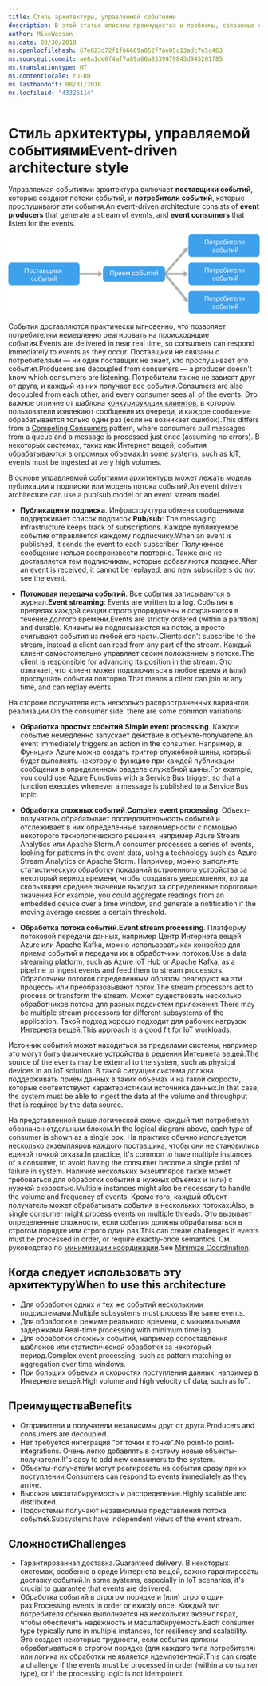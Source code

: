 ```yaml
---
title: Стиль архитектуры, управляемой событиями
description: В этой статье описаны преимущества и проблемы, связанные с управляемой событиями архитектурой и архитектурой Интернета вещей в Azure, а также рекомендации по работе с ними
author: MikeWasson
ms.date: 08/30/2018
ms.openlocfilehash: 67e823d72f1f66669a052f7ae05c13adc7e5c463
ms.sourcegitcommit: ae8a1de6f4af7a89a66a8339879843d945201f85
ms.translationtype: HT
ms.contentlocale: ru-RU
ms.lasthandoff: 08/31/2018
ms.locfileid: "43326114"
---
```

# <a name="event-driven-architecture-style"></a><span data-ttu-id="064d9-103">Стиль архитектуры, управляемой событиями</span><span class="sxs-lookup"><span data-stu-id="064d9-103">Event-driven architecture style</span></span>

<span data-ttu-id="064d9-104">Управляемая событиями архитектура включает **поставщики событий**, которые создают потоки событий, и **потребители событий**, которые прослушивают эти события.</span><span class="sxs-lookup"><span data-stu-id="064d9-104">An event-driven architecture consists of **event producers** that generate a stream of events, and **event consumers** that listen for the events.</span></span> 

![](./images/event-driven.svg)

<span data-ttu-id="064d9-105">События доставляются практически мгновенно, что позволяет потребителям немедленно реагировать на происходящие события.</span><span class="sxs-lookup"><span data-stu-id="064d9-105">Events are delivered in near real time, so consumers can respond immediately to events as they occur.</span></span> <span data-ttu-id="064d9-106">Поставщики не связаны с потребителями — ни один поставщик не знает, кто прослушивает его события.</span><span class="sxs-lookup"><span data-stu-id="064d9-106">Producers are decoupled from consumers &mdash; a producer doesn't know which consumers are listening.</span></span> <span data-ttu-id="064d9-107">Потребители также не зависят друг от друга, и каждый из них получает все события.</span><span class="sxs-lookup"><span data-stu-id="064d9-107">Consumers are also decoupled from each other, and every consumer sees all of the events.</span></span> <span data-ttu-id="064d9-108">Это важное отличие от шаблона [конкурирующих клиентов][competing-consumers], в котором пользователи извлекают сообщения из очереди, и каждое сообщение обрабатывается только один раз (если не возникает ошибок).</span><span class="sxs-lookup"><span data-stu-id="064d9-108">This differs from a [Competing Consumers][competing-consumers] pattern, where consumers pull messages from a queue and a message is processed just once (assuming no errors).</span></span> <span data-ttu-id="064d9-109">В некоторых системах, таких как Интернет вещей, события обрабатываются в огромных объемах.</span><span class="sxs-lookup"><span data-stu-id="064d9-109">In some systems, such as IoT, events must be ingested at very high volumes.</span></span>

<span data-ttu-id="064d9-110">В основе управляемой событиями архитектуры может лежать модель публикации и подписки или модель потока событий.</span><span class="sxs-lookup"><span data-stu-id="064d9-110">An event driven architecture can use a pub/sub model or an event stream model.</span></span> 

- <span data-ttu-id="064d9-111">**Публикация и подписка**. Инфраструктура обмена сообщениями поддерживает список подписок.</span><span class="sxs-lookup"><span data-stu-id="064d9-111">**Pub/sub**: The messaging infrastructure keeps track of subscriptions.</span></span> <span data-ttu-id="064d9-112">Каждое публикуемое событие отправляется каждому подписчику.</span><span class="sxs-lookup"><span data-stu-id="064d9-112">When an event is published, it sends the event to each subscriber.</span></span> <span data-ttu-id="064d9-113">Полученное сообщение нельзя воспроизвести повторно. Также оно не доставляется тем подписчикам, которые добавляются позднее.</span><span class="sxs-lookup"><span data-stu-id="064d9-113">After an event is received, it cannot be replayed, and new subscribers do not see the event.</span></span> 

- <span data-ttu-id="064d9-114">**Потоковая передача событий**. Все события записываются в журнал.</span><span class="sxs-lookup"><span data-stu-id="064d9-114">**Event streaming**: Events are written to a log.</span></span> <span data-ttu-id="064d9-115">События в пределах каждой секции строго упорядочены и сохраняются в течение долгого времени.</span><span class="sxs-lookup"><span data-stu-id="064d9-115">Events are strictly ordered (within a partition) and durable.</span></span> <span data-ttu-id="064d9-116">Клиенты не подписываются на поток, а просто считывают события из любой его части.</span><span class="sxs-lookup"><span data-stu-id="064d9-116">Clients don't subscribe to the stream, instead a client can read from any part of the stream.</span></span> <span data-ttu-id="064d9-117">Каждый клиент самостоятельно управляет своим положением в потоке.</span><span class="sxs-lookup"><span data-stu-id="064d9-117">The client is responsible for advancing its position in the stream.</span></span> <span data-ttu-id="064d9-118">Это означает, что клиент может подключиться в любое время и (или) прослушать события повторно.</span><span class="sxs-lookup"><span data-stu-id="064d9-118">That means a client can join at any time, and can replay events.</span></span>

<span data-ttu-id="064d9-119">На стороне получателя есть несколько распространенных вариантов реализации.</span><span class="sxs-lookup"><span data-stu-id="064d9-119">On the consumer side, there are some common variations:</span></span>

- <span data-ttu-id="064d9-120">**Обработка простых событий**.</span><span class="sxs-lookup"><span data-stu-id="064d9-120">**Simple event processing**.</span></span> <span data-ttu-id="064d9-121">Каждое событие немедленно запускает действие в объекте-получателе.</span><span class="sxs-lookup"><span data-stu-id="064d9-121">An event immediately triggers an action in the consumer.</span></span> <span data-ttu-id="064d9-122">Например, в Функциях Azure можно создать триггер служебной шины, который будет выполнять некоторую функцию при каждой публикации сообщения в определенном разделе служебной шины.</span><span class="sxs-lookup"><span data-stu-id="064d9-122">For example, you could use Azure Functions with a Service Bus trigger, so that a function executes whenever a message is published to a Service Bus topic.</span></span>

- <span data-ttu-id="064d9-123">**Обработка сложных событий**.</span><span class="sxs-lookup"><span data-stu-id="064d9-123">**Complex event processing**.</span></span> <span data-ttu-id="064d9-124">Объект-получатель обрабатывает последовательность событий и отслеживает в них определенные закономерности с помощью некоторого технологического решения, например Azure Stream Analytics или Apache Storm.</span><span class="sxs-lookup"><span data-stu-id="064d9-124">A consumer processes a series of events, looking for patterns in the event data, using a technology such as Azure Stream Analytics or Apache Storm.</span></span> <span data-ttu-id="064d9-125">Например, можно выполнять статистическую обработку показаний встроенного устройства за некоторый период времени, чтобы создавать уведомления, когда скользящее среднее значение выходит за определенные пороговые значения.</span><span class="sxs-lookup"><span data-stu-id="064d9-125">For example, you could aggregate readings from an embedded device over a time window, and generate a notification if the moving average crosses a certain threshold.</span></span> 

- <span data-ttu-id="064d9-126">**Обработка потока событий**.</span><span class="sxs-lookup"><span data-stu-id="064d9-126">**Event stream processing**.</span></span> <span data-ttu-id="064d9-127">Платформу потоковой передачи данных, например Центр Интернета вещей Azure или Apache Kafka, можно использовать как конвейер для приема событий и передачи их в обработчики потоков.</span><span class="sxs-lookup"><span data-stu-id="064d9-127">Use a data streaming platform, such as Azure IoT Hub or Apache Kafka, as a pipeline to ingest events and feed them to stream processors.</span></span> <span data-ttu-id="064d9-128">Обработчики потоков определенным образом реагируют на эти процессы или преобразовывают поток.</span><span class="sxs-lookup"><span data-stu-id="064d9-128">The stream processors act to process or transform the stream.</span></span> <span data-ttu-id="064d9-129">Может существовать несколько обработчиков потока для разных подсистем приложения.</span><span class="sxs-lookup"><span data-stu-id="064d9-129">There may be multiple stream processors for different subsystems of the application.</span></span> <span data-ttu-id="064d9-130">Такой подход хорошо подходит для рабочих нагрузок Интернета вещей.</span><span class="sxs-lookup"><span data-stu-id="064d9-130">This approach is a good fit for IoT workloads.</span></span>

<span data-ttu-id="064d9-131">Источник событий может находиться за пределами системы, например это могут быть физические устройства в решении Интернета вещей.</span><span class="sxs-lookup"><span data-stu-id="064d9-131">The source of the events may be external to the system, such as physical devices in an IoT solution.</span></span> <span data-ttu-id="064d9-132">В такой ситуации система должна поддерживать прием данных в таких объемах и на такой скорости, которые соответствуют характеристикам источника данных.</span><span class="sxs-lookup"><span data-stu-id="064d9-132">In that case, the system must be able to ingest the data at the volume and throughput that is required by the data source.</span></span>

<span data-ttu-id="064d9-133">На представленной выше логической схеме каждый тип потребителя обозначен отдельным блоком.</span><span class="sxs-lookup"><span data-stu-id="064d9-133">In the logical diagram above, each type of consumer is shown as a single box.</span></span> <span data-ttu-id="064d9-134">На практике обычно используется несколько экземпляров каждого поставщика, чтобы они не становились единой точкой отказа.</span><span class="sxs-lookup"><span data-stu-id="064d9-134">In practice, it's common to have multiple instances of a consumer, to avoid having the consumer become a single point of failure in system.</span></span> <span data-ttu-id="064d9-135">Наличие нескольких экземпляров также может требоваться для обработки событий в нужных объемах и (или) с нужной скоростью.</span><span class="sxs-lookup"><span data-stu-id="064d9-135">Multiple instances might also be necessary to handle the volume and frequency of events.</span></span> <span data-ttu-id="064d9-136">Кроме того, каждый объект-получатель может обрабатывать события в нескольких потоках.</span><span class="sxs-lookup"><span data-stu-id="064d9-136">Also, a single consumer might process events on multiple threads.</span></span> <span data-ttu-id="064d9-137">Это вызывает определенные сложности, если события должны обрабатываться в строгом порядке или строго один раз.</span><span class="sxs-lookup"><span data-stu-id="064d9-137">This can create challenges if events must be processed in order, or require exactly-once semantics.</span></span> <span data-ttu-id="064d9-138">См. руководство по [минимизации координации][minimize-coordination].</span><span class="sxs-lookup"><span data-stu-id="064d9-138">See [Minimize Coordination][minimize-coordination].</span></span> 

## <a name="when-to-use-this-architecture"></a><span data-ttu-id="064d9-139">Когда следует использовать эту архитектуру</span><span class="sxs-lookup"><span data-stu-id="064d9-139">When to use this architecture</span></span>

- <span data-ttu-id="064d9-140">Для обработки одних и тех же событий несколькими подсистемами.</span><span class="sxs-lookup"><span data-stu-id="064d9-140">Multiple subsystems must process the same events.</span></span> 
- <span data-ttu-id="064d9-141">Для обработки в режиме реального времени, с минимальными задержками.</span><span class="sxs-lookup"><span data-stu-id="064d9-141">Real-time processing with minimum time lag.</span></span>
- <span data-ttu-id="064d9-142">Для обработки сложных событий, например сопоставления шаблонов или статистической обработки за некоторый период.</span><span class="sxs-lookup"><span data-stu-id="064d9-142">Complex event processing, such as pattern matching or aggregation over time windows.</span></span>
- <span data-ttu-id="064d9-143">При больших объемах и скоростях поступления данных, например в Интернете вещей.</span><span class="sxs-lookup"><span data-stu-id="064d9-143">High volume and high velocity of data, such as IoT.</span></span>

## <a name="benefits"></a><span data-ttu-id="064d9-144">Преимущества</span><span class="sxs-lookup"><span data-stu-id="064d9-144">Benefits</span></span>

- <span data-ttu-id="064d9-145">Отправители и получатели независимы друг от друга.</span><span class="sxs-lookup"><span data-stu-id="064d9-145">Producers and consumers are decoupled.</span></span>
- <span data-ttu-id="064d9-146">Нет требуется интеграция "от точки к точке".</span><span class="sxs-lookup"><span data-stu-id="064d9-146">No point-to point-integrations.</span></span> <span data-ttu-id="064d9-147">Очень легко добавлять в систему новые объекты-получатели.</span><span class="sxs-lookup"><span data-stu-id="064d9-147">It's easy to add new consumers to the system.</span></span>
- <span data-ttu-id="064d9-148">Объекты-получатели могут реагировать на события сразу при их поступлении.</span><span class="sxs-lookup"><span data-stu-id="064d9-148">Consumers can respond to events immediately as they arrive.</span></span> 
- <span data-ttu-id="064d9-149">Высокая масштабируемость и распределение.</span><span class="sxs-lookup"><span data-stu-id="064d9-149">Highly scalable and distributed.</span></span> 
- <span data-ttu-id="064d9-150">Подсистемы получают независимые представления потока событий.</span><span class="sxs-lookup"><span data-stu-id="064d9-150">Subsystems have independent views of the event stream.</span></span>

## <a name="challenges"></a><span data-ttu-id="064d9-151">Сложности</span><span class="sxs-lookup"><span data-stu-id="064d9-151">Challenges</span></span>

- <span data-ttu-id="064d9-152">Гарантированная доставка.</span><span class="sxs-lookup"><span data-stu-id="064d9-152">Guaranteed delivery.</span></span> <span data-ttu-id="064d9-153">В некоторых системах, особенно в среде Интернета вещей, важно гарантировать доставку событий.</span><span class="sxs-lookup"><span data-stu-id="064d9-153">In some systems, especially in IoT scenarios, it's crucial to guarantee that events are delivered.</span></span>
- <span data-ttu-id="064d9-154">Обработка событий в строгом порядке и (или) строго один раз.</span><span class="sxs-lookup"><span data-stu-id="064d9-154">Processing events in order or exactly once.</span></span> <span data-ttu-id="064d9-155">Каждый тип потребителя обычно выполняется на нескольких экземплярах, чтобы обеспечить надежность и масштабируемость.</span><span class="sxs-lookup"><span data-stu-id="064d9-155">Each consumer type typically runs in multiple instances, for resiliency and scalability.</span></span> <span data-ttu-id="064d9-156">Это создает некоторые трудности, если события должны обрабатываться в строгом порядке (для каждого типа потребителя) или логика их обработки не является идемпотентной.</span><span class="sxs-lookup"><span data-stu-id="064d9-156">This can create a challenge if the events must be processed in order (within a consumer type), or if the processing logic is not idempotent.</span></span>

 <!-- links -->

[competing-consumers]: ../../patterns/competing-consumers.md
[minimize-coordination]: ../design-principles/minimize-coordination.md


